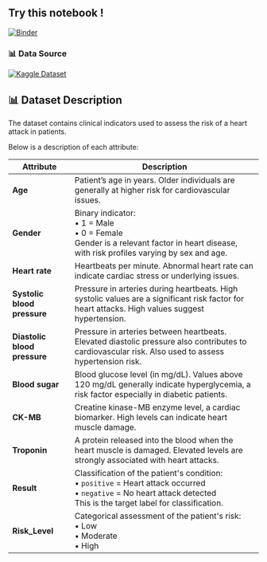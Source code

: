 ## Try this notebook ! 
[![Binder](https://mybinder.org/badge_logo.svg)](https://mybinder.org/v2/gh/Christine-97/Data_Analysis_Project-Heart_Attack_Risk_Levels/main?filepath=step-by-step-data-analysis.ipynb)

### 📊 Data Source

[![Kaggle Dataset](https://img.shields.io/badge/View%20on-Kaggle-blue?logo=kaggle)](https://www.kaggle.com/datasets/mostafamohamed1112/heart-attack-risk-levels-dataset)


## 📊 Dataset Description

The dataset contains clinical indicators used to assess the risk of a heart attack in patients. 

Below is a description of each attribute:

| **Attribute**             | **Description** |
|--------------------------|-----------------|
| **Age**                  | Patient’s age in years. Older individuals are generally at higher risk for cardiovascular issues. |
| **Gender**               | Binary indicator: <br>• 1 = Male <br>• 0 = Female <br> Gender is a relevant factor in heart disease, with risk profiles varying by sex and age. |
| **Heart rate**           | Heartbeats per minute. Abnormal heart rate can indicate cardiac stress or underlying issues. |
| **Systolic blood pressure** | Pressure in arteries during heartbeats. High systolic values are a significant risk factor for heart attacks. High values suggest hypertension.|
| **Diastolic blood pressure** | Pressure in arteries between heartbeats. Elevated diastolic pressure also contributes to cardiovascular risk. Also used to assess hypertension risk.|
| **Blood sugar**          | Blood glucose level (in mg/dL). Values above 120 mg/dL generally indicate hyperglycemia, a risk factor especially in diabetic patients. |
| **CK-MB**                | Creatine kinase-MB enzyme level, a cardiac biomarker. High levels can indicate heart muscle damage. |
| **Troponin**             | A protein released into the blood when the heart muscle is damaged. Elevated levels are strongly associated with heart attacks. |
| **Result**               | Classification of the patient's condition: <br>• `positive` = Heart attack occurred <br>• `negative` = No heart attack detected <br> This is the target label for classification. |
| **Risk_Level**           | Categorical assessment of the patient's risk: <br>• Low <br>• Moderate <br>• High |
